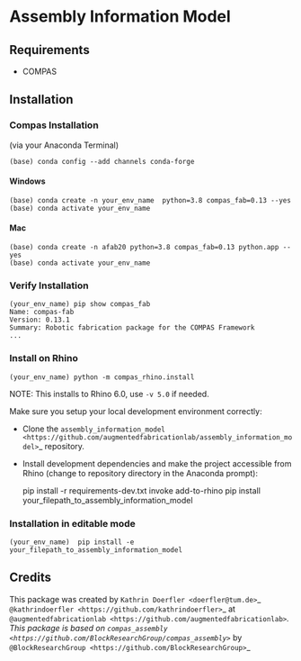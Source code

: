 # Assembly Information Model


## Requirements

* COMPAS

## Installation

### Compas Installation 
(via your Anaconda Terminal)
    
    (base) conda config --add channels conda-forge

#### Windows
    (base) conda create -n your_env_name  python=3.8 compas_fab=0.13 --yes
    (base) conda activate your_env_name 

#### Mac
    (base) conda create -n afab20 python=3.8 compas_fab=0.13 python.app --yes
    (base) conda activate your_env_name 
    

### Verify Installation

    (your_env_name) pip show compas_fab
    Name: compas-fab
    Version: 0.13.1
    Summary: Robotic fabrication package for the COMPAS Framework
    ...

### Install on Rhino

    (your_env_name) python -m compas_rhino.install

NOTE: This installs to Rhino 6.0, use `-v 5.0` if needed.



Make sure you setup your local development environment correctly:

* Clone the `assembly_information_model <https://github.com/augmentedfabricationlab/assembly_information_model>`_ repository.
* Install development dependencies and make the project accessible from Rhino (change to repository directory in the Anaconda prompt):

    pip install -r requirements-dev.txt
    invoke add-to-rhino
    pip install your_filepath_to_assembly_information_model 


### Installation in editable mode


    (your_env_name)  pip install -e your_filepath_to_assembly_information_model 




## Credits

This package was created by `Kathrin Doerfler <doerfler@tum.de>`_ `@kathrindoerfler <https://github.com/kathrindoerfler>`_ at `@augmentedfabricationlab <https://github.com/augmentedfabricationlab>`_. This package is based on `compas_assembly <https://github.com/BlockResearchGroup/compas_assembly>`_ by `@BlockResearchGroup <https://github.com/BlockResearchGroup>`_



